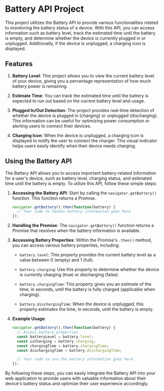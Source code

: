 # Battery API Project

This project utilizes the Battery API to provide various functionalities related to monitoring the battery status of a device. With this API, you can access information such as battery level, track the estimated time until the battery is empty, and determine whether the device is currently plugged in or unplugged. Additionally, if the device is unplugged, a charging icon is displayed.

## Features

1. **Battery Level**: This project allows you to view the current battery level of your device, giving you a percentage representation of how much battery power is remaining.

2. **Estimate Time**: You can track the estimated time until the battery is expected to run out based on the current battery level and usage.

3. **Plugged In/Out Detection**: The project provides real-time detection of whether the device is plugged in (charging) or unplugged (discharging). This information can be useful for optimizing power consumption or alerting users to connect their devices.

4. **Charging Icon**: When the device is unplugged, a charging icon is displayed to notify the user to connect the charger. This visual indicator helps users easily identify when their device needs charging.

## Using the Battery API

The Battery API allows you to access important battery-related information for a user's device, such as battery level, charging status, and estimated time until the battery is empty. To utilize this API, follow these simple steps:

1. **Accessing the Battery API**: Start by calling the `navigator.getBattery()` function. This function returns a Promise.

   ```javascript
   navigator.getBattery().then(function(battery) {
     // Your code to handle battery information goes here
   });
   ```

2. **Handling the Promise**: The `navigator.getBattery()` function returns a Promise that resolves when the battery information is available.

3. **Accessing Battery Properties**: Within the Promise's `.then()` method, you can access various battery properties, including:

   - `battery.level`: This property provides the current battery level as a value between 0 (empty) and 1 (full).

   - `battery.charging`: Use this property to determine whether the device is currently charging (true) or discharging (false).

   - `battery.chargingTime`: This property gives you an estimate of the time, in seconds, until the battery is fully charged (applicable when charging).

   - `battery.dischargingTime`: When the device is unplugged, this property estimates the time, in seconds, until the battery is empty.

4. **Example Usage**:

   ```javascript
   navigator.getBattery().then(function(battery) {
     // Access battery properties
     const batteryLevel = battery.level;
     const isCharging = battery.charging;
     const chargingTime = battery.chargingTime;
     const dischargingTime = battery.dischargingTime;

     // Your code to use the battery information goes here
   });
   ```

By following these steps, you can easily integrate the Battery API into your web application to provide users with valuable information about their device's battery status and optimize their user experience accordingly.